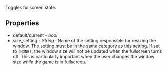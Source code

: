 Toggles fullscreen state.

## Properties
* default/current - *bool*
* size_setting - *String* : Name of the setting responsible for resizing the window. The setting must be in the same category as this setting. If set to `[NONE]`, the window size will not be updated when the fullscreen turns off. This is particularly important when the user changes the window size *while* the game is in fullscreen.
